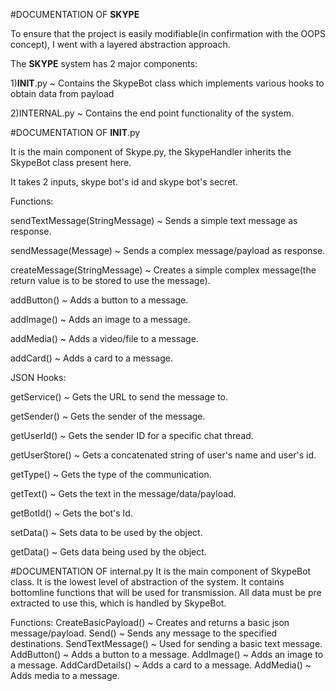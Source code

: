 #DOCUMENTATION OF __SKYPE__


To ensure that the project is easily modifiable(in confirmation with the OOPS concept), I went with a layered abstraction approach.

The __SKYPE__ system has 2 major components:

1)__INIT__.py ~ Contains the SkypeBot class which implements various hooks to obtain data from payload

2)INTERNAL.py ~ Contains the end point functionality of the system.


#DOCUMENTATION OF __INIT__.py


It is the main component of Skype.py, the SkypeHandler inherits the SkypeBot class present here.

It takes 2 inputs, skype bot's id and skype bot's secret.


Functions:


sendTextMessage(StringMessage) ~ Sends a simple text message as response.

sendMessage(Message) ~ Sends a complex message/payload as response.

createMessage(StringMessage) ~ Creates a simple complex message(the return value is to be stored to use the message).

addButton() ~ Adds a button to a message.

addImage() ~ Adds an image to a message.

addMedia() ~ Adds a video/file to a message.

addCard() ~ Adds a card to a message.


JSON Hooks:


getService() ~ Gets the URL to send the message to.

getSender() ~ Gets the sender of the message.

getUserId() ~ Gets the sender ID for a specific chat thread.

getUserStore() ~ Gets a concatenated string of user's name and user's id.

getType() ~ Gets the type of the communication.

getText() ~ Gets the text in the message/data/payload.

getBotId() ~ Gets the bot's Id.

setData() ~ Sets data to be used by the object.

getData() ~ Gets data being used by the object.


#DOCUMENTATION OF internal.py
It is the main component of SkypeBot class. It is the lowest level of abstraction of the system.
It contains bottomline functions that will be used for transmission.
All data must be pre extracted to use this, which is handled by SkypeBot.

Functions:
CreateBasicPayload() ~ Creates and returns a basic json message/payload.
Send() ~ Sends any message to the specified destinations.
SendTextMessage() ~ Used for sending a basic text message.
AddButton() ~ Adds a button to a message.
AddImage() ~ Adds an image to a message.
AddCardDetails() ~ Adds a card to a message.
AddMedia() ~ Adds media to a message.

